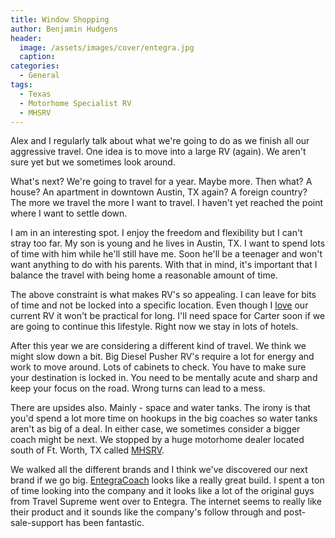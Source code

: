 ```yaml
---
title: Window Shopping
author: Benjamin Hudgens
header:
  image: /assets/images/cover/entegra.jpg
  caption:
categories:
  - General
tags:
  - Texas
  - Motorhome Specialist RV
  - MHSRV
---
```


Alex and I regularly talk about what we're going to do as we finish all our aggressive travel.  One idea is to move into a large RV (again).  We aren't sure yet but we sometimes look around.

What's next?  We're going to travel for a year.  Maybe more.  Then what?  A house?  An apartment in downtown Austin, TX again?  A foreign country?  The more we travel the more I want to travel.  I haven't yet reached the point where I want to settle down.  

I am in an interesting spot.  I enjoy the freedom and flexibility but I can't stray too far.  My son is young and he lives in Austin, TX.  I want to spend lots of time with him while he'll still have me.  Soon he'll be a teenager and won't want anything to do with his parents.  With that in mind, it's important that I balance the travel with being home a reasonable amount of time.

The above constraint is what makes RV's so appealing.  I can leave for bits of time and not be locked into a specific location.  Even though I [love](http://chasingsixty.com/vandwelling/rv/Two-Months-In-Pleasure-Way-XLMB-Part-3/) our current RV it won't be practical for long.  I'll need space for Carter soon if we are going to continue this lifestyle.  Right now we stay in lots of hotels.  

After this year we are considering a different kind of travel.  We think we might slow down a bit. Big Diesel Pusher RV's require a lot for energy and work to move around.  Lots of cabinets to check.  You have to make sure your destination is locked in.  You need to be mentally acute and sharp and keep your focus on the road.  Wrong turns can lead to a mess.

There are upsides also.  Mainly - space and water tanks.  The irony is that you'd spend a lot more time on hookups in the big coaches so water tanks aren't as big of a deal.  In either case, we sometimes consider a bigger coach might be next.  We stopped by a huge motorhome dealer located south of Ft. Worth, TX called [MHSRV](http://www.mhsrv.com/).  

We walked all the different brands and I think we've discovered our next brand if we go big.  [EntegraCoach](https://www.entegracoach.com/) looks like a really great build.  I spent a ton of time looking into the company and it looks like a lot of the original guys from Travel Supreme went over to Entegra.  The internet seems to really like their product and it sounds like the company's follow through and post-sale-support has been fantastic.
